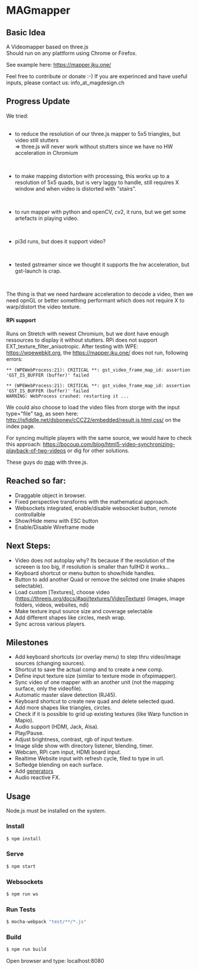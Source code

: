 # MAGmapper
## Basic Idea
A Videomapper based on three.js</br>
Should run on any plattform using Chrome or Firefox.

See example here: https://mapper.jku.one/

Feel free to contribute or donate :-)
If you are experinced and have useful inputs, please contact us: info_at_magdesign.ch


## Progress Update
We tried:</br>
</br>

- to reduce the resolution of our three.js mapper to 5x5 triangles, but video still stutters</br>
=> three.js will never work without stutters since we have no HW acceleration in Chromium
</br>

- to make mapping distortion with processing, this works up to a resolution of 5x5 quads, but is very laggy to handle, still requires X window and when video is distorted with "stairs". 
</br>

- to run mapper with python and openCV, cv2, it runs, but we get some artefacts in playing video.
</br>

- pi3d runs, but does it support video?
</br>

- tested gstreamer since we thought it supports the hw acceleration, but gst-launch is crap.
</br>

The thing is that we need hardware acceleration to decode a video, then we need opnGL or better something performant which does not require X to warp/distort the video texture.

#### RPi support
Runs on Stretch with newest Chromium, but we dont have enough ressources to display it without stutters. 
RPi does not support EXT_texture_filter_anisotropic.
After testing with WPE: https://wpewebkit.org, the https://mapper.jku.one/ does not run, following errors: 
```CONSOLE WARN THREE.WebGLRenderer: EXT_texture_filter_anisotropic extension not supported.
** (WPEWebProcess:21): CRITICAL **: gst_video_frame_map_id: assertion 'GST_IS_BUFFER (buffer)' failed

** (WPEWebProcess:21): CRITICAL **: gst_video_frame_map_id: assertion 'GST_IS_BUFFER (buffer)' failed
WARNING: WebProcess crashed: restarting it ...
```
 

We could also choose to load the video files from storge with the input type="file" tag, as seen here: http://jsfiddle.net/dsbonev/cCCZ2/embedded/result,js,html,css/  on the index page.</br>

For syncing multiple players with the same source, we would have to check this approach: https://bocoup.com/blog/html5-video-synchronizing-playback-of-two-videos or dig for other solutions.

These guys do [map](http://www.floz.fr/Tsuki8Projection-mapping-in-Japan) with three.js. 


## Reached so far:

- Draggable object in browser.
- Fixed perspective transforms with the mathematical approach.
- Websockets integrated, enable/disable websocket button, remote controllalble
- Show/Hide menu with ESC button
- Enable/Disable Wireframe mode


## Next Steps:

- Video does not autoplay why? Its because if the resolution of the screeen is too big, if resolution is smaller than fullHD it works...
- Keyboard shortcut or menu button to show/hide handles.
- Button to add another Quad or remove the selcted one (make shapes selectable).
- Load custom [Textures], choose video (https://threejs.org/docs/#api/textures/VideoTexture) (images, image folders, videos, websites, ndi)
- Make texture input source size and coverage selectable
- Add different shapes like circles, mesh wrap.
- Sync across various players.

## Milestones

- Add keyboard shortcuts (or overlay menu) to step thru video/image sources (changing sources).
- Shortcut to save the actual comp and to create a new comp.
- Define input texture size (similar to texture mode in ofxpimapper).
- Sync video of one mapper with an another unit (not the mapping surface, only the videofile).
- Automatic master slave detection (RJ45).
- Keyboard shortcut to create new quad and delete selected quad.
- Add more shapes like triangles, circles.
- Check if it is possible to grid up existing textures (like Warp function in Mapio).
- Audio support (HDMI, Jack, Alsa).
- Play/Pause.
- Adjust brightness, contrast, rgb of input texture.
- Image slide show with directory listener, blending, timer.
- Webcam, RPi cam input, HDMi board input.
- Realtime Website input with refresh cycle, filed to type in url.
- Softedge blending on each surface.
- Add [generators](https://threejs.org/examples/?q=partic#canvas_particles_sprites)
- Audio reactive FX.


## Usage

Node.js must be installed on the system.

### Install
```sh
$ npm install
```

### Serve
```sh
$ npm start
```

### Websockets
```sh
$ npm run ws
```


### Run Tests
```sh
$ mocha-webpack "test/**/*.js"
```


### Build
```sh
$ npm run build
```

Open browser and type: localhost:8080

